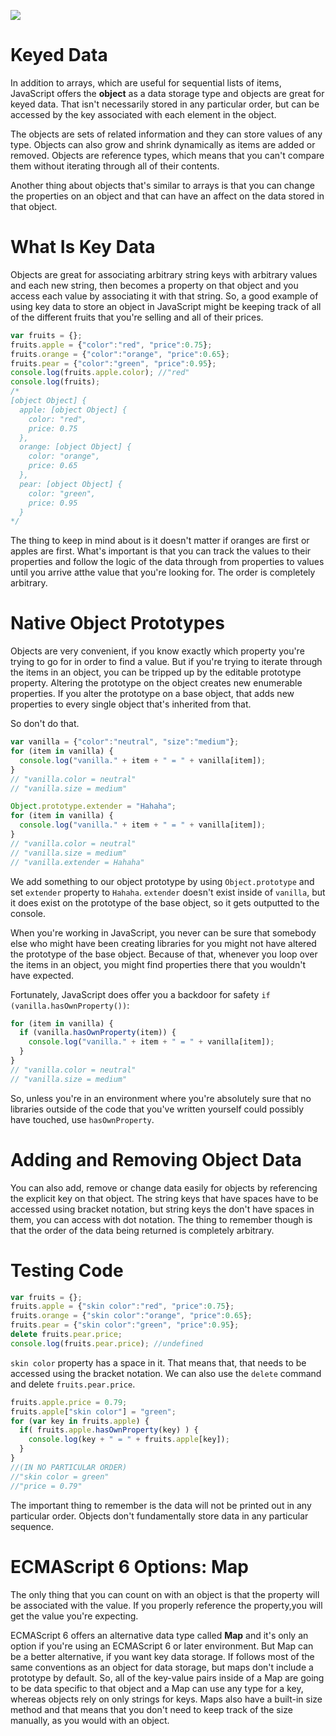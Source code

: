 ![](headings/4.3.png)

# Keyed Data

In addition to arrays, which are useful for sequential lists of items, JavaScript offers the **object** as a data storage type and objects are great for keyed data. That isn't necessarily stored in any particular order, but can be accessed by the key associated with each element in the object.

The objects are sets of related information and they can store values of any type. Objects can also grow and shrink dynamically as items are added or removed. Objects are reference types, which means that you can't compare them without iterating through all of their contents.

Another thing about objects that's similar to arrays is that you can change the properties on an object and that can have an affect on the data stored in that object.

# What Is Key Data

Objects are great for associating arbitrary string keys with arbitrary values and each new string, then becomes a property on that object and you access each value by associating it with that string. So, a good example of using key data to store an object in JavaScript might be keeping track of all of the different fruits that you're selling and all of their prices.

```js
var fruits = {};
fruits.apple = {"color":"red", "price":0.75};
fruits.orange = {"color":"orange", "price":0.65};
fruits.pear = {"color":"green", "price":0.95};
console.log(fruits.apple.color); //"red"
console.log(fruits);
/*
[object Object] {
  apple: [object Object] {
    color: "red",
    price: 0.75
  },
  orange: [object Object] {
    color: "orange",
    price: 0.65
  },
  pear: [object Object] {
    color: "green",
    price: 0.95
  }
*/
```

The thing to keep in mind about is it doesn't matter if oranges are first or apples are first. What's important is that you can track the values to their properties and follow the logic of the data through from properties to values until you arrive atthe value that you're looking for. The order is completely arbitrary.

# Native Object Prototypes

Objects are very convenient, if you know exactly which property you're trying to go for in order to find a value. But if you're trying to iterate through the items in an object, you can be tripped up by the editable prototype property. Altering the prototype on the object creates new enumerable properties. If you alter the prototype on a base object, that adds new properties to every single object that's inherited from that. 

So don't do that.

```js
var vanilla = {"color":"neutral", "size":"medium"};
for (item in vanilla) {
  console.log("vanilla." + item + " = " + vanilla[item]);
}
// "vanilla.color = neutral"
// "vanilla.size = medium"

Object.prototype.extender = "Hahaha";
for (item in vanilla) {
  console.log("vanilla." + item + " = " + vanilla[item]);
}
// "vanilla.color = neutral"
// "vanilla.size = medium"
// "vanilla.extender = Hahaha"
```

We add something to our object prototype by using `Object.prototype` and set `extender` property to `Hahaha`. `extender` doesn't exist inside of `vanilla`, but it does exist on the prototype of the base object, so it gets outputted to the console.

When you're working in JavaScript, you never can be sure that somebody else who might have been creating libraries for you might not have altered the prototype of the base object. Because of that, whenever you loop over the items in an object, you might find properties there that you wouldn't have expected.

Fortunately, JavaScript does offer you a backdoor for safety `if (vanilla.hasOwnProperty())`:

```js
for (item in vanilla) {
  if (vanilla.hasOwnProperty(item)) {
    console.log("vanilla." + item + " = " + vanilla[item]);
  }
}
// "vanilla.color = neutral"
// "vanilla.size = medium"
```

So, unless you're in an environment where you're absolutely sure that no libraries outside of the code that you've written yourself could possibly have touched, use `hasOwnProperty`.

# Adding and Removing Object Data

You can also add, remove or change data easily for objects by referencing the explicit key on that object. The string keys that have spaces have to be accessed using bracket notation, but string keys the don't have spaces in them, you can access with dot notation. The thing to remember though is that the order of the data being returned is completely arbitrary.

# Testing Code

```js
var fruits = {};
fruits.apple = {"skin color":"red", "price":0.75};
fruits.orange = {"skin color":"orange", "price":0.65};
fruits.pear = {"skin color":"green", "price":0.95};
delete fruits.pear.price;
console.log(fruits.pear.price); //undefined
```

`skin color` property has a space in it. That means that, that needs to be accessed using the bracket notation. We can also use the `delete` command and delete `fruits.pear.price`.

```js
fruits.apple.price = 0.79;
fruits.apple["skin color"] = "green";
for (var key in fruits.apple) {
  if( fruits.apple.hasOwnProperty(key) ) {
    console.log(key + " = " + fruits.apple[key]);
  }
}
//(IN NO PARTICULAR ORDER)
//"skin color = green"
//"price = 0.79"
```

The important thing to remember is the data will not be printed out in any particular order. Objects don't fundamentally store data in any particular sequence.

# ECMAScript 6 Options: Map

The only thing that you can count on with an object is that the property will be associated with the value. If you properly reference the property,you will get the value you're expecting.

ECMAScript 6 offers an alternative data type called **Map** and it's only an option if you're using an ECMAScript 6 or later environment. But Map can be a better alternative, if you want key data storage. If follows most of the same conventions as an object for data storage, but maps don't include a prototype by default. So, all of the key-value pairs inside of a Map are going to be data specific to that object and a Map can use any type for a key, whereas objects rely on only strings for keys. Maps also have a built-in size method and that means that you don't need to keep track of the size manually, as you would with an object.